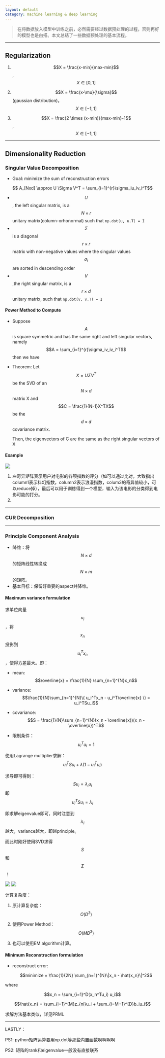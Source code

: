 ```yaml
---
layout: default
category: machine learning & deep learning
---
```


> 在将数据放入模型中训练之前，必然需要经过数据预处理的过程，否则再好的模型也是白搭。本文总结了一些数据预处理的基本流程。

---

## Regularization
1. $$X = \frac{x-min}{max-min}$$, $$X \in [0, 1]$$

2. $$X = \frac{x-\mu}{\sigma}$$ (gaussian distribution)， $$X \in [-1, 1]$$

3. $$X = \frac{2 \times (x-min)}{max-min}-1$$ , $$X \in [-1, 1]$$


---

## Dimensionality Reduction

### Singular Value Decomposition

- Goal: minimize the sum of reconstruction errors

$$ A_[Nxd] \approx U \Sigma V^T = \sum_{i=1}^{r}\sigma_iu_iv_i^T$$

- $$U$$, the left singular matrix, is a $$N \times r$$ unitary matrix(column-orhonormal) such that ```np.dot(u, u.T) = I```
- $$\Sigma$$ is a diagonal $$r \times r$$  matrix with non-negative values where the singular values $$\sigma_i$$ are sorted in descending order
- $$V$$ ,the right singular matrix, is a $$r \times d$$ unitary matrix, such that ```np.dot(v, v.T) = I```


#### Power Method to Compute
  
 - Suppose $$A$$ is square symmetric and has the same right and left singular vectors, namely $$A = \sum_{i=1}^{r}\sigma_iv_iv_i^T$$ then we have 


- Theorem:
  Let $$X = U \Sigma V^T$$ be the SVD of an  $$N \times d$$ matrix X and $$C = \frac{1}{N-1}X^TX$$ be the $$d \times d$$ covariance matrix.
  
  Then, the eigenvectors of C are the same as the right singular vectors of X
  
#### Example
![](svd_example.png)

1. 左奇异矩阵表示用户对电影的各项指数的评分（如可以通过比对，大致指出column1表示科幻指数，column2表示浪漫指数，colum3的奇异值较小，可以reduce掉），最后可以用于训练得到一个模型，输入为该电影的分类得到电影可能的打分。
2. 

---

### CUR Decomposition


---

### Principle Component Analysis

- 降维：将$$N \times d$$的矩阵线性转换成$$N \times m$$的矩阵。
- 基本目标：保留好重要的aspect并降维。

#### Maximum variance formulation 

求单位向量$$u_i$$，将$$x_n$$投影到$$u_i^Tx_n$$，使得方差最大。即：

 - mean: $$\overline{x} = \frac{1}{N} \sum_{n=1}^{N}x_n$$ 

- variance: $$\frac{1}{N}\sum_{n=1}^{N}\{ u_i^Tx_n - u_i^T\overline{x} \} = u_i^TSu_i$$ 

- covariance: $$S = \frac{1}{N}\sum_{n=1}^{N}(x_n - \overline{x})(x_n - \overline{x})^T$$

- 限制条件： $$u_i^Tu_i = 1$$

使用Lagrange multiplier求解：
 $$u_i^TSu_i + \lambda (1-u_i^Tu_i)$$
 
 求导即可得到：
 $$Su_i = \lambda_iu_i$$ 
 即 $$u_i^TSu_i = \lambda_i$$ 
 
 即求解eigenvalue即可，同时注意到$$\lambda_i$$越大，variance越大，即越principle。
 
 而此时刚好使用SVD求得$$S$$和$$\Sigma$$！
 
 ![](pca_1.png)
 ![](pca_2.png)
 
 
 
 计算复杂度：
 
 1. 原计算复杂度：$$O(D^3)$$
 
 2. 使用Power Method：$$O(MD^2)$$
 
 3. 也可以使用EM algorithm计算。

 
 #### Minimum Reconstruction formulation
 
 
 - reconstruct error:
   
   $$minimize = \frac{1}{2N} \sum_{n=1}^{N}\|x_n - \hat{x_n}\|^2$$

where
  
  $$x_n = \sum_{i=1}^D(x_n^Tu_i) u_i$$ 
    
  $$\hat{x_n} = \sum_{i=1}^{M}z_{ni}u_i + \sum_{i=M+1}^{D}b_iu_i$$
    
  
 求解方法基本类似，详见PRML
    
    

---
LASTLY：

PS1: python矩阵运算要用np.dot等那些内置函数啊啊啊啊

PS2: 矩阵的rank和eigenvalue一般没有直接联系